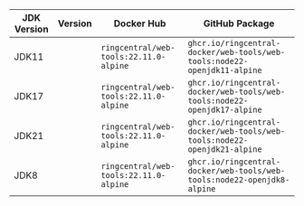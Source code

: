 | JDK Version | Version | Docker Hub | GitHub Package |
|-------------|---------|------------|----------------|
| JDK11 |  | `ringcentral/web-tools:22.11.0-alpine` | `ghcr.io/ringcentral-docker/web-tools/web-tools:node22-openjdk11-alpine` |
| JDK17 |  | `ringcentral/web-tools:22.11.0-alpine` | `ghcr.io/ringcentral-docker/web-tools/web-tools:node22-openjdk17-alpine` |
| JDK21 |  | `ringcentral/web-tools:22.11.0-alpine` | `ghcr.io/ringcentral-docker/web-tools/web-tools:node22-openjdk21-alpine` |
| JDK8 |  | `ringcentral/web-tools:22.11.0-alpine` | `ghcr.io/ringcentral-docker/web-tools/web-tools:node22-openjdk8-alpine` |
